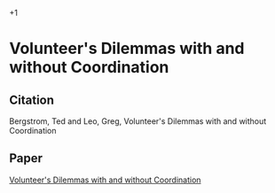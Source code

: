 +1

# Volunteer's Dilemmas with and without Coordination

## Citation 

Bergstrom, Ted and Leo, Greg, Volunteer's Dilemmas with and without Coordination

## Paper

[Volunteer's Dilemmas with and without Coordination](../files/Papers/WP_Volunteers_Dilemmas.pdf)
